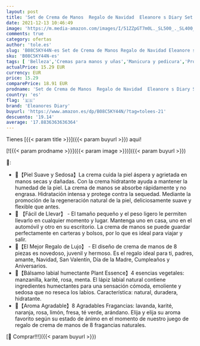 ```yaml
---
layout: post
title: 'Set de Crema de Manos  Regalo de Navidad  Eleanore s Diary Set de Regalo de 8 PCS Crema de Manos y 4 PCS Bálsamo labial  Crema de Manos Nutritiva con Vitamina C y E  Regalos de navidad para mujeres'
date: 2021-12-13 10:46:49
image: 'https://m.media-amazon.com/images/I/51ZZpGT7m0L._SL500_._SL400_.jpg'
comments: true
category: ofertas
author: 'tole.es'
slug: 'B08C5KY44N-es Set de Crema de Manos Regalo de Navidad Eleanore s Diary...'
sku: 'B08C5KY44N-es'
tags: [ 'Belleza','Cremas para manos y uñas','Manicura y pedicura','Productos para el cuidado de la piel','Productos para el cuidado de las manos y de los pies','Sets y juegos para el cuidado de la piel','eleanores diary','navidad', ]
actualPrice: 15.29 EUR
currency: EUR
price: 15.29
comparePrice: 18.91 EUR
prodname: 'Set de Crema de Manos  Regalo de Navidad  Eleanore s Diary Set de Regalo de 8 PCS Crema de Manos y 4 PCS Bálsamo labial  Crema de Manos Nutritiva con Vitamina C y E  Regalos de navidad para mujeres'
country: 'es'
flag: '🇪🇸'
brand: 'Eleanores Diary'
buyurl: 'https://www.amazon.es/dp/B08C5KY44N/?tag=tolees-21'
descuento: '19.14'
average: '17.8836363636364'
---
```


Tienes [{{< param title >}}]({{< param buyurl >}}) aqui!

[![{{< param prodname >}}]({{< param image >}})]({{< param buyurl >}})

🔎:

- 🎪【Piel Suave y Sedosa】La crema cuida la piel áspera y agrietada en manos secas y dañadas. Con la crema hidratante ayuda a mantener la humedad de la piel. La crema de manos se absorbe rápidamente y no engrasa. Hidratación intensa y protege contra la sequedad. Mediante la promoción de la regeneración natural de la piel, deliciosamente suave y flexible que antes.
- 🎡 【Fácil de Llevar】 - El tamaño pequeño y el peso ligero le permiten llevarlo en cualquier momento y lugar. Mantenga uno en casa, uno en el automóvil y otro en su escritorio. La crema de manos se puede guardar perfectamente en carteras y bolsos, por lo que es ideal para viajar y salir.
- 🎁【El Mejor Regalo de Lujo】 - El diseño de crema de manos de 8 piezas es novedoso, juvenil y hermoso. Es el regalo ideal para ti, padres, amante, Navidad, San Valentín, Día de la Madre, Cumpleaños y Aniversarios.
- 🎠【Bálsamo labial humectante Plant Essence】4 esencias vegetales: manzanilla, karité, rosa, menta. El lápiz labial natural contiene ingredientes humectantes para una sensación cómoda, emoliente y sedosa que no reseca los labios. Característica: natural, duradera, hidratante.
- 🤡【Aroma Agradable】8 Agradables Fragancias: lavanda, karité, naranja, rosa, limón, fresa, té verde, arándano. Elija y elija su aroma favorito según su estado de ánimo en el momento de nuestro juego de regalo de crema de manos de 8 fragancias naturales.

[🛒 Comprar!!!]({{< param buyurl >}})
